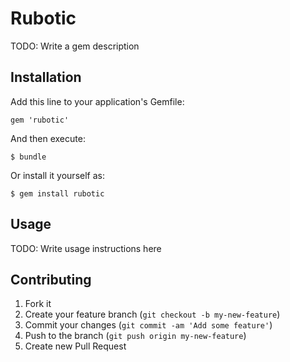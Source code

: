 # Rubotic

TODO: Write a gem description

## Installation

Add this line to your application's Gemfile:

    gem 'rubotic'

And then execute:

    $ bundle

Or install it yourself as:

    $ gem install rubotic

## Usage

TODO: Write usage instructions here

## Contributing

1. Fork it
2. Create your feature branch (`git checkout -b my-new-feature`)
3. Commit your changes (`git commit -am 'Add some feature'`)
4. Push to the branch (`git push origin my-new-feature`)
5. Create new Pull Request
